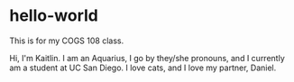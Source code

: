 # hello-world
This is for my COGS 108 class.

Hi, I'm Kaitlin. I am an Aquarius, I go by they/she pronouns, and I currently am a student at UC San Diego. I love cats, and I love my partner, Daniel. 
